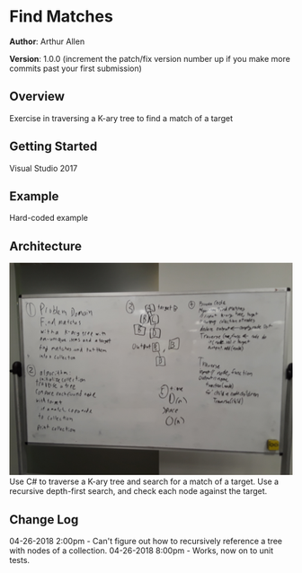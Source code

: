 # Find Matches

**Author**: Arthur Allen

**Version**: 1.0.0 (increment the patch/fix version number up if you make more commits past your first submission)

## Overview
<!-- Provide a high level overview of what this application is and why you are building it, beyond the fact that it's an assignment for a Code Fellows 401 class. (i.e. What's your problem domain?) -->
Exercise in traversing a K-ary tree to find a match of a target

## Getting Started
<!-- What are the steps that a user must take in order to build this app on their own machine and get it running? -->
Visual Studio 2017

## Example
<!-- Show them what looks like and how to use the application.  -->
Hard-coded example

## Architecture
<!-- Provide a detailed description of the application design. What technologies (languages, libraries, etc) you're using, and any other relevant design information. -->
![Whiteboard Photo](/assets/FindMatches.jpg)
Use C# to traverse a K-ary tree and search for a match of a target.  Use a recursive depth-first search, and check each node against the target.

## Change Log
<!-- Use this are to document the iterative changes made to your application as each feature is successfully implemented. Use time stamps. Here's an example:

01-01-2001 4:59pm - Added functionality to add and delete some things. -->
04-26-2018 2:00pm - Can't figure out how to recursively reference a tree with nodes of a collection.
04-26-2018 8:00pm - Works, now on to unit tests.

